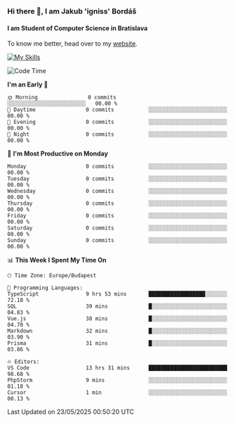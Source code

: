 ### Hi there 👋, I am Jakub 'igniss' Bordáš

#### I am Student of Computer Science in Bratislava
To know me better, head over to my [website](https://bordas.sk).

[![My Skills](https://skillicons.dev/icons?i=js,typescript,html,css,figma,svelte,vue,next,postgresql,nest,express,nodejs)](https://bordas.sk)


<!--START_SECTION:waka-->
![Code Time](http://img.shields.io/badge/Code%20Time-1%2C909%20hrs%207%20mins-blue)

**I'm an Early 🐤** 

```text
🌞 Morning                0 commits           ░░░░░░░░░░░░░░░░░░░░░░░░░   00.00 % 
🌆 Daytime                0 commits           ░░░░░░░░░░░░░░░░░░░░░░░░░   00.00 % 
🌃 Evening                0 commits           ░░░░░░░░░░░░░░░░░░░░░░░░░   00.00 % 
🌙 Night                  0 commits           ░░░░░░░░░░░░░░░░░░░░░░░░░   00.00 % 
```
📅 **I'm Most Productive on Monday** 

```text
Monday                   0 commits           ░░░░░░░░░░░░░░░░░░░░░░░░░   00.00 % 
Tuesday                  0 commits           ░░░░░░░░░░░░░░░░░░░░░░░░░   00.00 % 
Wednesday                0 commits           ░░░░░░░░░░░░░░░░░░░░░░░░░   00.00 % 
Thursday                 0 commits           ░░░░░░░░░░░░░░░░░░░░░░░░░   00.00 % 
Friday                   0 commits           ░░░░░░░░░░░░░░░░░░░░░░░░░   00.00 % 
Saturday                 0 commits           ░░░░░░░░░░░░░░░░░░░░░░░░░   00.00 % 
Sunday                   0 commits           ░░░░░░░░░░░░░░░░░░░░░░░░░   00.00 % 
```


📊 **This Week I Spent My Time On** 

```text
🕑︎ Time Zone: Europe/Budapest

💬 Programming Languages: 
TypeScript               9 hrs 53 mins       ██████████████████░░░░░░░   72.18 % 
SQL                      39 mins             █░░░░░░░░░░░░░░░░░░░░░░░░   04.83 % 
Vue.js                   38 mins             █░░░░░░░░░░░░░░░░░░░░░░░░   04.70 % 
Markdown                 32 mins             █░░░░░░░░░░░░░░░░░░░░░░░░   03.90 % 
Prisma                   31 mins             █░░░░░░░░░░░░░░░░░░░░░░░░   03.86 % 

🔥 Editors: 
VS Code                  13 hrs 31 mins      █████████████████████████   98.68 % 
PhpStorm                 9 mins              ░░░░░░░░░░░░░░░░░░░░░░░░░   01.18 % 
Cursor                   1 min               ░░░░░░░░░░░░░░░░░░░░░░░░░   00.13 % 
```


 Last Updated on 23/05/2025 00:50:20 UTC
<!--END_SECTION:waka-->
